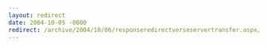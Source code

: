 ```yaml
---
layout: redirect
date: 2004-10-05 -0800
redirect: /archive/2004/10/06/responseredirectverseservertransfer.aspx/
---
```

